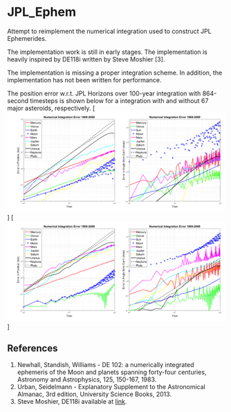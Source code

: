 # JPL_Ephem
Attempt to reimplement the numerical integration used to construct JPL Ephemerides.

The implementation work is still in early stages. The implementation is heavily inspired by DE118i written by Steve Moshier [3].

The implementation is missing a proper integration scheme. In addition, the implementation has not been written for performance.

The position error w.r.t. JPL Horizons over 100-year integration with 864-second timesteps is shown below for a integration with and without 67 major asteroids, respectively.
[![Integration error with asteroids](error_with_asteroids.png)]
[![Integration error without asteroids](error_without_asteroids.png)]

## References
1. Newhall, Standish, Williams - DE 102: a numerically integrated ephemeris of the Moon and planets spanning forty-four centuries, Astronomy and Astrophysics, 125, 150-167, 1983.
2. Urban, Seidelmann - Explanatory Supplement to the Astronomical Almanac, 3rd edition, University Science Books, 2013.
3. Steve Moshier, DE118i available at [link](http://www.moshier.net/de118i-2.zip).
